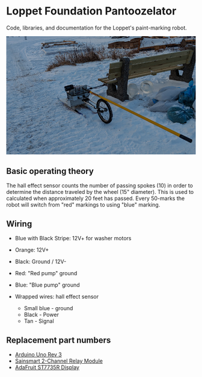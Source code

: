 # Loppet Foundation Pantoozelator

Code, libraries, and documentation for the Loppet's paint-marking robot.

![Image of robot](https://github.com/theduckylittle/pantoozelator/blob/master/robot-2019.jpg?raw=true)

## Basic operating theory

The hall effect sensor counts the number of passing spokes (10) in order to
determine the distance traveled by the wheel (15" diameter).  This is used to
calculated when approximately 20 feet has passed. Every 50-marks the robot
will switch from "red" markings to using "blue" marking.

## Wiring

 * Blue with Black Stripe: 12V+ for washer motors
 * Orange: 12V+
 * Black: Ground / 12V-
 * Red: "Red pump" ground
 * Blue: "Blue pump" ground
 * Wrapped wires: hall effect sensor

   * Small blue - ground
   * Black - Power
   * Tan - Signal

## Replacement part numbers

 * [Arduino Uno Rev 3](https://store.arduino.cc/usa/arduino-uno-rev3)
 * [Sainsmart 2-Channel Relay Module](https://www.amazon.com/SainSmart-101-70-100-2-Channel-Relay-Module/dp/B0057OC6D8/ref=asc_df_B0057OC6D8/?tag=hyprod-20&linkCode=df0&hvadid=309818716690&hvpos=1o1&hvnetw=g&hvrand=4196290691658680630&hvpone=&hvptwo=&hvqmt=&hvdev=c&hvdvcmdl=&hvlocint=&hvlocphy=9019498&hvtargid=pla-441324329911&psc=1)
 * [AdaFruit  ST7735R Display](https://www.adafruit.com/product/358)


